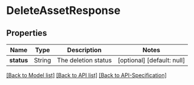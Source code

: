 # DeleteAssetResponse

## Properties
Name | Type | Description | Notes
------------ | ------------- | ------------- | -------------
**status** | String | The deletion status | [optional] [default: null]

[[Back to Model list]](../README.md#documentation-for-models) [[Back to API list]](../README.md#documentation-for-api-endpoints) [[Back to API-Specification]](../README.md)

